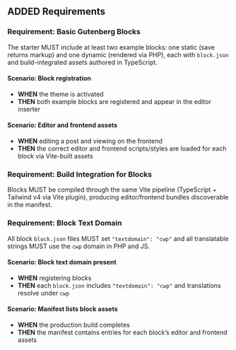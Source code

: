 ## ADDED Requirements

### Requirement: Basic Gutenberg Blocks
The starter MUST include at least two example blocks: one static (save returns markup) and one dynamic (rendered via PHP), each with `block.json` and build-integrated assets authored in TypeScript.

#### Scenario: Block registration
- **WHEN** the theme is activated
- **THEN** both example blocks are registered and appear in the editor inserter

#### Scenario: Editor and frontend assets
- **WHEN** editing a post and viewing on the frontend
- **THEN** the correct editor and frontend scripts/styles are loaded for each block via Vite-built assets

### Requirement: Build Integration for Blocks
Blocks MUST be compiled through the same Vite pipeline (TypeScript + Tailwind v4 via Vite plugin), producing editor/frontend bundles discoverable in the manifest.
### Requirement: Block Text Domain
All block `block.json` files MUST set `"textdomain": "cwp"` and all translatable strings MUST use the `cwp` domain in PHP and JS.

#### Scenario: Block text domain present
- **WHEN** registering blocks
- **THEN** each `block.json` includes `"textdomain": "cwp"` and translations resolve under `cwp`

#### Scenario: Manifest lists block assets
- **WHEN** the production build completes
- **THEN** the manifest contains entries for each block’s editor and frontend assets


